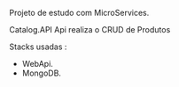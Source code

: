 Projeto de estudo com MicroServices.

Catalog.API 
Api realiza o CRUD de Produtos

Stacks usadas : 
- WebApi.
- MongoDB.